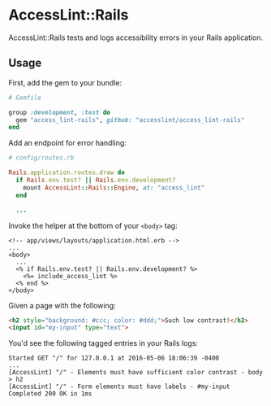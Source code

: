 # AccessLint::Rails

AccessLint::Rails tests and logs accessibility errors in your Rails
application.

## Usage

First, add the gem to your bundle:

```ruby
# Gemfile

group :development, :test do
  gem "access_lint-rails", github: "accesslint/access_lint-rails"
end
```

Add an endpoint for error handling:

```ruby
# config/routes.rb

Rails.application.routes.draw do
  if Rails.env.test? || Rails.env.development?
    mount AccessLint::Rails::Engine, at: "access_lint"
  end

  ...
```

Invoke the helper at the bottom of your `<body>` tag:

```erb
<!-- app/views/layouts/application.html.erb -->
...
<body>
  ...
  <% if Rails.env.test? || Rails.env.development? %>
    <%= include_access_lint %>
  <% end %>
</body>
```

Given a page with the following:

```html
<h2 style="background: #ccc; color: #ddd;">Such low contrast!</h2>
<input id="my-input" type="text">
```

You'd see the following tagged entries in your Rails logs:

```
Started GET "/" for 127.0.0.1 at 2016-05-06 18:06:39 -0400
...
[AccessLint] "/" - Elements must have sufficient color contrast - body > h2
[AccessLint] "/" - Form elements must have labels - #my-input
Completed 200 OK in 1ms
```
